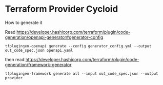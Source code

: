 # Terraform Provider Cycloid

How to generate it

Read https://developer.hashicorp.com/terraform/plugin/code-generation/openapi-generator#generator-config

```
tfplugingen-openapi generate --config generator_config.yml --output out_code_spec.json openapi.yaml
```

then read https://developer.hashicorp.com/terraform/plugin/code-generation/framework-generator

```
tfplugingen-framework generate all --input out_code_spec.json --output provider
```
